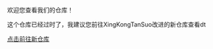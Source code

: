 欢迎您查看我们的仓库！

这个仓库已经过时了，我建议您前往XingKongTanSuo改进的新仓库查看dt

[点击前往新仓库](https://github.com/XingKongTanSuo/android_device_ls12_mt8797_wifi_64)
